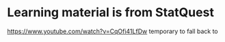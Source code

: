 # Learning material is from StatQuest <br>
https://www.youtube.com/watch?v=CqOfi41LfDw
temporary to fall back to
